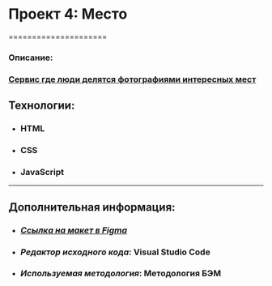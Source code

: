# Проект 4: Место
=====================

### Oписание:

### [Cервис где люди делятся фотографиями интересных мест](https://lookatmixer.github.io/mesto/)

## Технологии:

- ### HTML
- ### CSS
- ### JavaScript

---

## Дополнительная информация:

- ### [_Ссылка на макет в Figma_](https://www.figma.com/file/StZjf8HnoeLdiXS7dYrLAh/JavaScript.-Sprint-4)
- ### _Редактор исходного кода_: Visual Studio Code
- ### _Используемая методология_: Методология БЭМ


